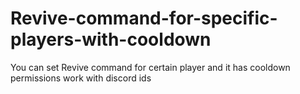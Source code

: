 # Revive-command-for-specific-players-with-cooldown
You can set Revive command for certain player and it has cooldown permissions work with discord ids

